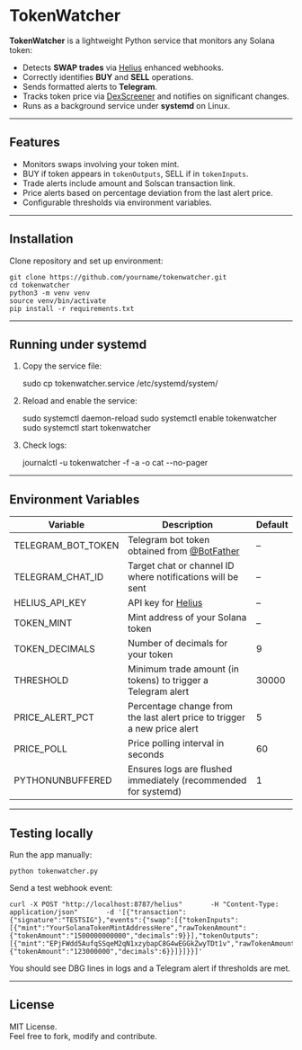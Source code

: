 # TokenWatcher

**TokenWatcher** is a lightweight Python service that monitors any Solana token:
- Detects **SWAP trades** via [Helius](https://helius.xyz) enhanced webhooks.  
- Correctly identifies **BUY** and **SELL** operations.  
- Sends formatted alerts to **Telegram**.  
- Tracks token price via [DexScreener](https://dexscreener.com) and notifies on significant changes.  
- Runs as a background service under **systemd** on Linux.  

---

## Features

- Monitors swaps involving your token mint.  
- BUY if token appears in `tokenOutputs`, SELL if in `tokenInputs`.  
- Trade alerts include amount and Solscan transaction link.  
- Price alerts based on percentage deviation from the last alert price.  
- Configurable thresholds via environment variables.  

---

## Installation

Clone repository and set up environment:

    git clone https://github.com/yourname/tokenwatcher.git
    cd tokenwatcher
    python3 -m venv venv
    source venv/bin/activate
    pip install -r requirements.txt

---

## Running under systemd

1. Copy the service file:

    sudo cp tokenwatcher.service /etc/systemd/system/

2. Reload and enable the service:

    sudo systemctl daemon-reload
    sudo systemctl enable tokenwatcher
    sudo systemctl start tokenwatcher

3. Check logs:

    journalctl -u tokenwatcher -f -a -o cat --no-pager

---

## Environment Variables

| Variable             | Description                                                                 | Default  |
|----------------------|-----------------------------------------------------------------------------|----------|
| TELEGRAM_BOT_TOKEN   | Telegram bot token obtained from [@BotFather](https://t.me/BotFather)        | –        |
| TELEGRAM_CHAT_ID     | Target chat or channel ID where notifications will be sent                  | –        |
| HELIUS_API_KEY       | API key for [Helius](https://helius.xyz)                                    | –        |
| TOKEN_MINT           | Mint address of your Solana token                                           | –        |
| TOKEN_DECIMALS       | Number of decimals for your token                                           | 9        |
| THRESHOLD            | Minimum trade amount (in tokens) to trigger a Telegram alert                | 30000    |
| PRICE_ALERT_PCT      | Percentage change from the last alert price to trigger a new price alert    | 5        |
| PRICE_POLL           | Price polling interval in seconds                                           | 60       |
| PYTHONUNBUFFERED     | Ensures logs are flushed immediately (recommended for systemd)              | 1        |

---

## Testing locally

Run the app manually:

    python tokenwatcher.py

Send a test webhook event:

    curl -X POST "http://localhost:8787/helius"       -H "Content-Type: application/json"       -d '[{"transaction":{"signature":"TESTSIG"},"events":{"swap":[{"tokenInputs":[{"mint":"YourSolanaTokenMintAddressHere","rawTokenAmount":{"tokenAmount":"1500000000000","decimals":9}}],"tokenOutputs":[{"mint":"EPjFWdd5AufqSSqeM2qN1xzybapC8G4wEGGkZwyTDt1v","rawTokenAmount":{"tokenAmount":"123000000","decimals":6}}]}]}}]'

You should see DBG lines in logs and a Telegram alert if thresholds are met.

---

## License

MIT License.  
Feel free to fork, modify and contribute.
